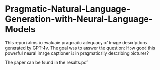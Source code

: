 ﻿# Pragmatic-Natural-Language-Generation-with-Neural-Language-Models
This report aims to evaluate pragmatic adequacy of image descriptions generated by GPT-4v.
The goal was to answer the question: How good this powerful neural image captioner is in
pragmatically describing pictures?

The paper can be found in the results.pdf

